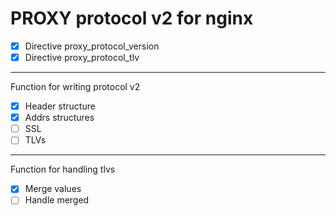 # PROXY protocol v2 for nginx

- [x] Directive proxy_protocol_version
- [x] Directive proxy_protocol_tlv
___
Function for writing protocol v2
 - [x]  Header structure
 - [x]  Addrs structures
 - [ ]  SSL
 - [ ]  TLVs
___
Function for handling tlvs
 - [x]  Merge values
 - [ ]  Handle merged
